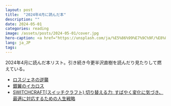 ```yaml
---
layout: post
title:  "2024年4月に読んだ本"
description: ""
date: 2024-05-01
categories: reading
image: /assets/posts/2024-05-01/cover.jpg
hero-caption: <a href="https://unsplash.com/ja/%E5%86%99%E7%9C%9F/%E8%8C%B6%E8%89%B2%E3%81%AE%E7%B9%94%E3%82%8A%E9%9D%A2%E3%81%AB%E7%99%BD%E3%81%A8%E8%8C%B6%E8%89%B2%E3%81%AE%E6%9C%AC-LUGuCtvlk1Q?utm_content=creditCopyText&utm_medium=referral&utm_source=unsplash">Unsplash</a>の<a href="https://unsplash.com/ja/@gulfergin_01?utm_content=creditCopyText&utm_medium=referral&utm_source=unsplash">Gülfer ERGİN</a>が撮影した写真
lang: ja_JP
tags:
---
```


2024年4月に読んだ本リスト。引き続き今更半沢直樹を読んだり見たりして燃えている。

- [ロスジェネの逆襲](https://amzn.asia/d/dwysNDW)
- [銀翼のイカロス](https://amzn.asia/d/aCjotbx)
- [SWITCHCRAFT(スイッチクラフト) 切り替える力: すばやく変化に気づき、最適に対応するための人生戦略](https://amzn.asia/d/7jfiu11)
